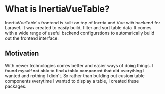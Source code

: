 # What is InertiaVueTable?

InertiaVueTable's frontend is built on top of Inertia and Vue with backend for Laravel.
It was created to easily build, filter and sort table data.
It comes with a wide range of useful backend configurations to automatically build out the frontend interface.

## Motivation

With newer technologies comes better and easier ways of doing things.
I found myself not able to find a table component that did everything I wanted and nothing I didn't.
So rather than building out custom table components everytime I wanted to display a table, I created these packages.

